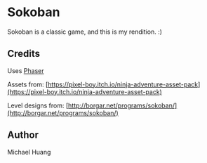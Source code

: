 # Sokoban

Sokoban is a classic game, and this is my rendition. :)

## Credits
Uses [Phaser](https://phaser.io/)

Assets from: [https://pixel-boy.itch.io/ninja-adventure-asset-pack](https://pixel-boy.itch.io/ninja-adventure-asset-pack)

Level designs from: [http://borgar.net/programs/sokoban/](http://borgar.net/programs/sokoban/)

## Author
Michael Huang